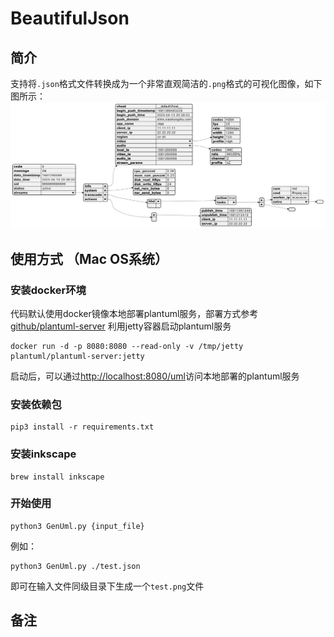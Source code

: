 # BeautifulJson

## 简介
支持将`.json`格式文件转换成为一个非常直观简洁的`.png`格式的可视化图像，如下图所示：
![BeautifulJson](test.png)

## 使用方式 （Mac OS系统）

### 安装docker环境
代码默认使用docker镜像本地部署plantuml服务，部署方式参考[github/plantuml-server](https://github.com/plantuml/plantuml-server)
利用jetty容器启动plantuml服务
``` shell
docker run -d -p 8080:8080 --read-only -v /tmp/jetty plantuml/plantuml-server:jetty
```
启动后，可以通过[http://localhost:8080/uml](http://localhost:8080/uml)访问本地部署的plantuml服务

### 安装依赖包
``` shell
pip3 install -r requirements.txt
```

### 安装inkscape
``` shell
brew install inkscape
```

### 开始使用
``` shell
python3 GenUml.py {input_file}
```

例如：
``` shell
python3 GenUml.py ./test.json
```
即可在输入文件同级目录下生成一个`test.png`文件

## 备注
